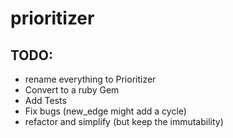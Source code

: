 # prioritizer

## TODO:

- rename everything to Prioritizer
- Convert to a ruby Gem
- Add Tests
- Fix bugs (new_edge might add a cycle)
- refactor and simplify (but keep the immutability)
